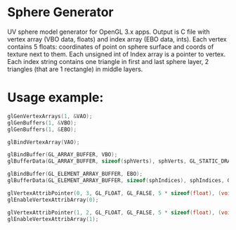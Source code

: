# Sphere Generator
UV sphere model generator for OpenGL 3.x apps.
Output is C file with vertex array (VBO data, floats) and index array (EBO data, ints).
Each vertex contains 5 floats: coordinates of point on sphere surface and coords of texture next to them.
Each unsigned int of Index array is a pointer to vertex.
Each index string contains one triangle in first and last sphere layer, 2 triangles (that are 1 rectangle) in middle layers.

# Usage example:
```c
glGenVertexArrays(1, &VAO);
glGenBuffers(1, &VBO);
glGenBuffers(1, &EBO);

glBindVertexArray(VAO);

glBindBuffer(GL_ARRAY_BUFFER, VBO);
glBufferData(GL_ARRAY_BUFFER, sizeof(sphVerts), sphVerts, GL_STATIC_DRAW);

glBindBuffer(GL_ELEMENT_ARRAY_BUFFER, EBO);
glBufferData(GL_ELEMENT_ARRAY_BUFFER, sizeof(sphIndices), sphIndices, GL_STATIC_DRAW);

glVertexAttribPointer(0, 3, GL_FLOAT, GL_FALSE, 5 * sizeof(float), (void*)0);
glEnableVertexAttribArray(0);

glVertexAttribPointer(1, 2, GL_FLOAT, GL_FALSE, 5 * sizeof(float), (void*)(3 * sizeof(float)));
glEnableVertexAttribArray(1);
```

